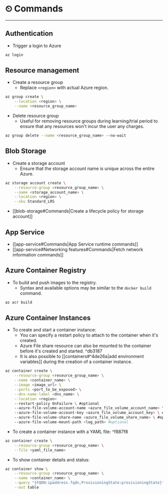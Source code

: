 # ⏲ Commands
---
## Authentication

- Trigger a login to Azure

```bash
az login
```

## Resource management

- Create a resource group
	- Replace `<region>` with actual Azure region.

```bash
az group create \
	--location <region> \
	--name <resource_group_name>
```

- Delete resource group
	- Useful for removing resource groups during learning/trial period to ensure that any resources won't incur the user any charges.

```bash
az group delete --name <resource_group_name> --no-wait
```

## Blob Storage

- Create a storage account
	- Ensure that the storage account name is unique across the entire Azure.

```bash
az storage account create \
	--resource-group <resource_group_name> \
	--name <storage_account_name> \
	--location <region> \
	--sku Standard_LRS
```

- [[blob-storage#Commands|Create a lifecycle policy for storage account]]

## App Service

- [[app-service#Commands|App Service runtime commands]]
- [[app-service#Networking features#Commands|Fetch network information commands]]

## Azure Container Registry

- To build and push images to the registry.
	- Syntax and available options may be similar to the `docker build` command.

```bash
az acr build
```

## Azure Container Instances

- To create and start a container instance:
	- You can specify a restart policy to attach to the container when it's created.
	- Azure File share resource can also be mounted to the container before it's created and started. ^db3187
	- It is also possible to [[containers#^4de26a|add environment variables]] during the creation of a container instance.

```bash
az container create \
	--resource-group <resource_group_name> \
	--name <container_name> \
	--image <image_url> \
	--ports <port_to_be_exposed> \
	--dns-name-label <dns_name> \
	--location <region>
	--restart-policy OnFailure \ #optional
	--azure-file-volume-account-name <azure_file_volume_account_name> \ #optional
	--azure-file-volume-account-key <azure_file_volume_account_key> \ #optional
	--azure-file-volume-share-name <azure_file_volume_share_name> \ #optional
	--azure-file-volume-mount-path <log_path> #optional
```

- To create a container instance with a YAML file: ^f887f8

```bash
az container create \
	--resource-group <resource_group_name> \
	--file <yaml_file_name>
```

- To show container details and status:

```bash
az container show \
	--resource-group <resource_group_name> \
	--name <container_name> \
	--query "{FQDN:ipaddress.fqdn,ProvisioningState:provisioningState}" \
	--out table
```

